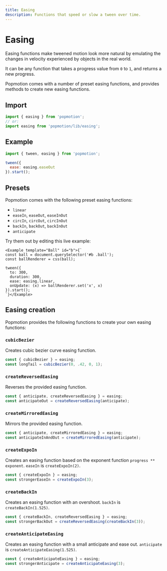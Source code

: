 ```yaml
---
title: Easing
description: Functions that speed or slow a tween over time.
---
```


# Easing

Easing functions make tweened motion look more natural by emulating the changes in velocity experienced by objects in the real world.

It can be any function that takes a progress value from `0` to `1`, and returns a new progress.

Popmotion comes with a number of preset easing functions, and provides methods to create new easing functions.

## Import

```javascript
import { easing } from 'popmotion';
// or:
import easing from 'popmotion/lib/easing';
```

## Example

```javascript
import { tween, easing } from 'popmotion';

tween({
  ease: easing.easeOut
}).start();
```

## Presets

Popmotion comes with the following preset easing functions:

- `linear`
- `easeIn`, `easeOut`, `easeInOut`
- `circIn`, `circOut`, `circInOut`
- `backIn`, `backOut`, `backInOut`
- `anticipate`

Try them out by editing this live example:

```marksy
<Example template="Ball" id="b">{`
const ball = document.querySelector('#b .ball');
const ballRenderer = css(ball);

tween({
  to: 300,
  duration: 300,
  ease: easing.linear,
  onUpdate: (x) => ballRenderer.set('x', x)
}).start();
`}</Example>
```

## Easing creation

Popmotion provides the following functions to create your own easing functions:

### `cubicBezier`
Creates cubic bezier curve easing function.

```javascript
const { cubicBezier } = easing;
const longTail = cubicBezier(0, .42, 0, 1);
```

### `createReversedEasing`
Reverses the provided easing function.

```javascript
const { anticipate, createReversedEasing } = easing;
const anticipateOut = createReversedEasing(anticipate);
```

### `createMirroredEasing`
Mirrors the provided easing function.

```javascript
const { anticipate, createMirroredEasing } = easing;
const anticipateInAndOut = createMirroredEasing(anticipate);
```

### `createExpoIn`
Creates an easing function based on the exponent function `progress ** exponent`. `easeIn` is `createExpoIn(2)`.

```javascript
const { createExpoIn } = easing;
const strongerEaseIn = createExpoIn(3);
```

### `createBackIn`
Creates an easing function with an overshoot. `backIn` is `createBackIn(1.525)`.

```javascript
const { createBackIn, createReversedEasing } = easing;
const strongerBackOut = createReversedEasing(createBackIn(3));
```

### `createAnticipateEasing`
Creates an easing function with a small anticipate and ease out. `anticipate` is `createAnticipateEasing(1.525)`.

```javascript
const { createAnticipateEasing } = easing;
const strongerAnticipate = createAnticipateEasing(3);
```
